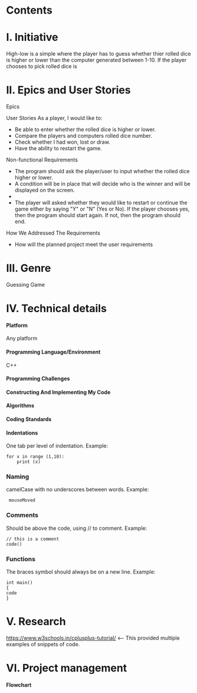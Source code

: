 # Contents

# I. Initiative
High-low is a simple where the player has to guess whether thier rolled dice is higher or lower than the computer generated between 1-10. If the player chooses to pick rolled dice is 
# II. Epics and User Stories

Epics


User Stories
As a player, I would like to:
- Be able to enter whether the rolled dice is higher or lower.
- Compare the players and computers rolled dice number.
- Check whether I had won, lost or draw.
- Have the ability to restart the game.

Non-functional Requirements
- The program should ask the player/user to input whether the rolled dice higher or lower. 
- A condition will be in place that will decide who is the winner and will be displayed on the screen.
- 
- The player will asked whether they would like to restart or continue the game  either by saying "Y" or "N" (Yes or No). If the player chooses yes, then the program should start again. If not, then the program should end.

How We Addressed The Requirements
- How will the planned project meet the user requirements

# III. Genre
Guessing Game
# IV. Technical details
#### Platform
Any platform
#### Programming Language/Environment
C++
#### Programming Challenges

#### Constructing And Implementing My Code

#### Algorithms

#### Coding Standards
#### Indentations
One tab per level of indentation.
Example:
```
for x in range (1,10):
    print (x)
```
### Naming
camelCase with no underscores between words.
Example:
```
 mouseMoved
```
### Comments
Should be above the code, using // to comment.
Example:
```
// this is a comment   
code() 
```
### Functions
The braces symbol should always be on a new line.
Example:
```
int main() 
{
code
}
```
# V. Research
https://www.w3schools.in/cplusplus-tutorial/ <-- This provided multiple examples of snippets of code.
# VI. Project management
#### Flowchart
